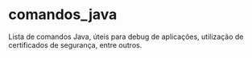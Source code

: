 # comandos_java
Lista de comandos Java, úteis para debug de aplicações, utilização de certificados de segurança, entre outros.
